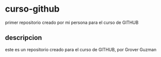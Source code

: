 # curso-github
primer repositorio creado por mi persona para el curso de GITHUB
## descripcion
este es un repositorio creado para el curso de GITHUB, por Grover Guzman
